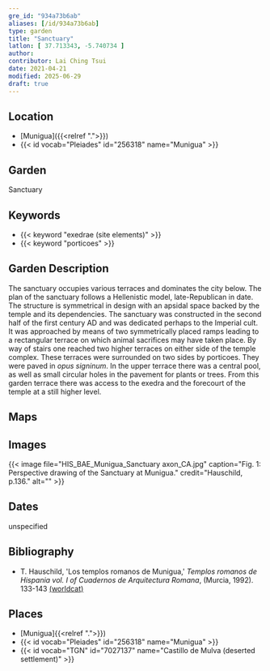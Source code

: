 ```yaml
---
gre_id: "934a73b6ab"
aliases: [/id/934a73b6ab]
type: garden
title: "Sanctuary"
latlon: [ 37.713343, -5.740734 ]
author:
contributor: Lai Ching Tsui
date: 2021-04-21
modified: 2025-06-29
draft: true
---
```


## Location

- [Munigua]({{<relref ".">}})
- {{< id vocab="Pleiades" id="256318" name="Munigua" >}}

## Garden

Sanctuary

## Keywords

- {{< keyword "exedrae (site elements)" >}}
- {{< keyword "porticoes" >}}

## Garden Description

The sanctuary occupies various terraces and dominates the city below. The plan of the sanctuary follows a Hellenistic model, late-Republican in date.  The structure is symmetrical in design with an apsidal space backed by the temple and its dependencies.  The sanctuary was constructed in the second half of the first century AD and was dedicated perhaps to the Imperial cult. It was approached by means of two symmetrically placed ramps leading to a rectangular terrace on which animal sacrifices may have taken place. By way of stairs one reached two higher terraces on either side of the temple complex. These terraces were surrounded on two sides by porticoes. They were paved in *opus signinum*. In the upper terrace there was a central pool, as well as small circular holes in the pavement for plants or trees. From this garden terrace there was access to the exedra and the forecourt of the temple at a still higher level.

## Maps

<!-- ## Plans -->

## Images

{{< image file="HIS_BAE_Munigua_Sanctuary axon_CA.jpg" caption="Fig. 1: Perspective drawing of the Sanctuary at Munigua." credit="Hauschild, p.136." alt="" >}}

## Dates

unspecified

## Bibliography

* T. Hauschild, 'Los templos romanos de Munigua,' *Templos romanos de Hispania vol. I of Cuadernos de Arquitectura Romana*, (Murcia, 1992). 133-143 [(worldcat)](https://search.worldcat.org/title/492641941)

## Places

- [Munigua]{{<relref ".">}})
- {{< id vocab="Pleiades" id="256318" name="Munigua" >}}
- {{< id vocab="TGN" id="7027137" name="Castillo de Mulva (deserted settlement)" >}}

